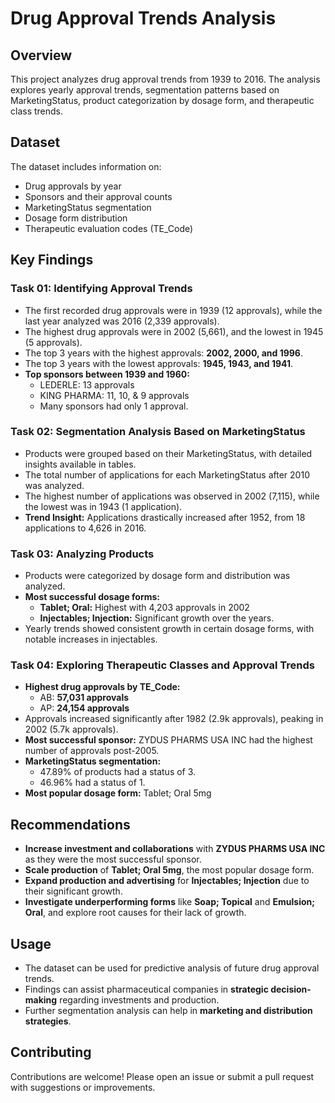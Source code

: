 # Drug Approval Trends Analysis

## Overview
This project analyzes drug approval trends from 1939 to 2016. The analysis explores yearly approval trends, segmentation patterns based on MarketingStatus, product categorization by dosage form, and therapeutic class trends.

## Dataset
The dataset includes information on:
- Drug approvals by year
- Sponsors and their approval counts
- MarketingStatus segmentation
- Dosage form distribution
- Therapeutic evaluation codes (TE_Code)

## Key Findings

### Task 01: Identifying Approval Trends
- The first recorded drug approvals were in 1939 (12 approvals), while the last year analyzed was 2016 (2,339 approvals).
- The highest drug approvals were in 2002 (5,661), and the lowest in 1945 (5 approvals).
- The top 3 years with the highest approvals: **2002, 2000, and 1996**.
- The top 3 years with the lowest approvals: **1945, 1943, and 1941**.
- **Top sponsors between 1939 and 1960:**
  - LEDERLE: 13 approvals
  - KING PHARMA: 11, 10, & 9 approvals
  - Many sponsors had only 1 approval.

### Task 02: Segmentation Analysis Based on MarketingStatus
- Products were grouped based on their MarketingStatus, with detailed insights available in tables.
- The total number of applications for each MarketingStatus after 2010 was analyzed.
- The highest number of applications was observed in 2002 (7,115), while the lowest was in 1943 (1 application).
- **Trend Insight:** Applications drastically increased after 1952, from 18 applications to 4,626 in 2016.

### Task 03: Analyzing Products
- Products were categorized by dosage form and distribution was analyzed.
- **Most successful dosage forms:**
  - **Tablet; Oral:** Highest with 4,203 approvals in 2002
  - **Injectables; Injection:** Significant growth over the years.
- Yearly trends showed consistent growth in certain dosage forms, with notable increases in injectables.

### Task 04: Exploring Therapeutic Classes and Approval Trends
- **Highest drug approvals by TE_Code:**
  - AB: **57,031 approvals**
  - AP: **24,154 approvals**
- Approvals increased significantly after 1982 (2.9k approvals), peaking in 2002 (5.7k approvals).
- **Most successful sponsor:** ZYDUS PHARMS USA INC had the highest number of approvals post-2005.
- **MarketingStatus segmentation:**
  - 47.89% of products had a status of 3.
  - 46.96% had a status of 1.
- **Most popular dosage form:** Tablet; Oral 5mg

## Recommendations
- **Increase investment and collaborations** with **ZYDUS PHARMS USA INC** as they were the most successful sponsor.
- **Scale production** of **Tablet; Oral 5mg**, the most popular dosage form.
- **Expand production and advertising** for **Injectables; Injection** due to their significant growth.
- **Investigate underperforming forms** like **Soap; Topical** and **Emulsion; Oral**, and explore root causes for their lack of growth.

## Usage
- The dataset can be used for predictive analysis of future drug approval trends.
- Findings can assist pharmaceutical companies in **strategic decision-making** regarding investments and production.
- Further segmentation analysis can help in **marketing and distribution strategies**.

## Contributing
Contributions are welcome! Please open an issue or submit a pull request with suggestions or improvements.


